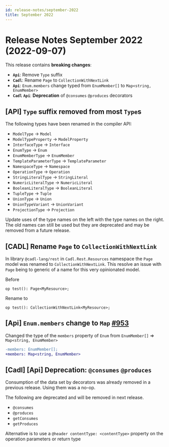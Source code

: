 ```yaml
---
id: release-notes/september-2022
title: September 2022
---
```


# Release Notes September 2022 (2022-09-07)

This release contains **breaking changes**:

- **`Api`**: Remove `Type` suffix
- **`Cadl`**: Rename `Page` to `CollectionWithNextLink`
- **`Api`**: `Enum.members` change typed from `EnumMember[]` to `Map<string, EnumMember>`
- **`Cadl`** **`Api`**: **Deprecation** of `@consumes` `@produces` decorators

## **[API]** `Type` suffix removed from most `Type`s

The following types have been renamed in the compiler API:

- `ModelType` -> `Model`
- `ModelTypeProperty` -> `ModelProperty`
- `InterfaceType` -> `Interface`
- `EnumType` -> `Enum`
- `EnumMemberType` -> `EnumMember`
- `TemplateParameterType` -> `TemplateParameter`
- `NamespaceType` -> `Namespace`
- `OperationType` -> `Operation`
- `StringLiteralType` -> `StringLiteral`
- `NumericLiteralType` -> `NumericLiteral`
- `BooleanLiteralType` -> `BooleanLiteral`
- `TupleType` -> `Tuple`
- `UnionType` -> `Union`
- `UnionTypeVariant` -> `UnionVariant`
- `ProjectionType` -> `Projection`

Update uses of the type names on the left with the type names on the right. The old names can still be used but they are deprecated and may be removed from a future release.

## [CADL] Rename `Page` to `CollectionWithNextLink`

In library `@cadl-lang/rest` in `Cadl.Rest.Resources` namespace the `Page` model was renamed to `CollectionWithNextLink`.
This resolve an issue with `Page` being to generic of a name for this very opinionated model.

Before

```cadl
op test(): Page<MyResource>;
```

Rename to

```cadl
op test(): CollectionWithNextLink<MyResource>;
```

## **[Api]** `Enum.members` change to `Map` [#953](https://github.com/microsoft/cadl/pull/953)

Changed the type of the `members` property of `Enum` from `EnumMember[]` => `Map<string, EnumMember>`

```diff
-members: EnumMember[];
+members: Map<string, EnumMember>
```

## [Cadl] [Api] **Deprecation**: `@consumes` `@produces`

Consumption of the data set by decorators was already removed in a previous release. Using them was a no-op.

The following are deprecated and will be removed in next release.

- `@consumes`
- `@produces`
- `getConsumes`
- `getProduces`

Alternative is to use a `@header contentType: <contentType>` property on the operation parameters or return type
